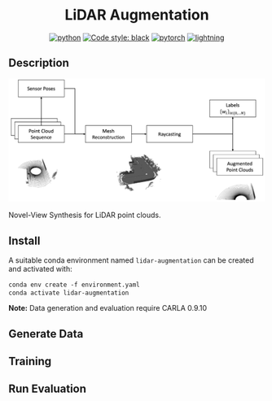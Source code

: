 <div align="center">

# LiDAR Augmentation

[![python](https://img.shields.io/badge/-Python_3.7-blue?logo=python&logoColor=white)](https://github.com/pre-commit/pre-commit)
[![Code style: black](https://img.shields.io/badge/code%20style-black-000000.svg)](https://github.com/psf/black)
[![pytorch](https://img.shields.io/badge/PyTorch_1.13+-ee4c2c?logo=pytorch&logoColor=white)](https://pytorch.org/get-started/locally/)
[![lightning](https://img.shields.io/badge/-Lightning_1.9+-792ee5?logo=pytorchlightning&logoColor=white)](https://pytorchlightning.ai/)
</div>

## Description

![](assets/method.png)
  
Novel-View Synthesis for LiDAR point clouds.

## Install

A suitable conda environment named `lidar-augmentation` can be created and activated with:
```
conda env create -f environment.yaml
conda activate lidar-augmentation
```

<b>Note:</b> Data generation and evaluation require CARLA 0.9.10 

## Generate Data

## Training

## Run Evaluation
